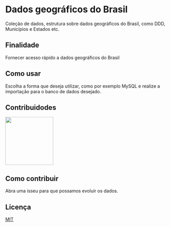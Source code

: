 # Dados geográficos do Brasil

Coleção de dados, estrutura sobre dados geográficos do Brasil, como DDD, Municípios e Estados etc.

## Finalidade

Fornecer acesso rápido a dados geográficos do Brasil

## Como usar

Escolha a forma que deseja utilizar, como por exemplo MySQL e realize a importação para o banco de dados desejado.

## Contribuidodes

<a href="https://www.diegobrocanelli.com.br/">
<img src="https://avatars2.githubusercontent.com/u/4108889?s=460&v=4" width="150px">
</a>

## Como contribuir

Abra uma isseu para que possamos evoluir os dados.

## Licença

[MIT](https://github.com/Diego-Brocanelli/brasil_dados_geograficos/blob/master/LICENSE)
